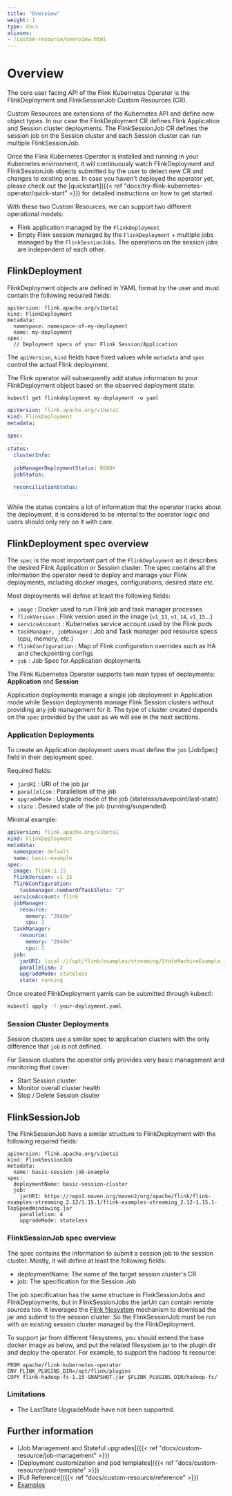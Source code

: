 ```yaml
---
title: "Overview"
weight: 1
type: docs
aliases:
- /custom-resource/overview.html
---
```

<!--
Licensed to the Apache Software Foundation (ASF) under one
or more contributor license agreements.  See the NOTICE file
distributed with this work for additional information
regarding copyright ownership.  The ASF licenses this file
to you under the Apache License, Version 2.0 (the
"License"); you may not use this file except in compliance
with the License.  You may obtain a copy of the License at

  http://www.apache.org/licenses/LICENSE-2.0

Unless required by applicable law or agreed to in writing,
software distributed under the License is distributed on an
"AS IS" BASIS, WITHOUT WARRANTIES OR CONDITIONS OF ANY
KIND, either express or implied.  See the License for the
specific language governing permissions and limitations
under the License.
-->

# Overview

The core user facing API of the Flink Kubernetes Operator is the FlinkDeployment and FlinkSessionJob Custom Resources (CR).

Custom Resources are extensions of the Kubernetes API and define new object types. In our case the FlinkDeployment CR defines Flink Application and Session cluster deployments. The FlinkSessionJob CR defines the session job on the Session cluster and each Session cluster can run multiple FlinkSessionJob.

Once the Flink Kubernetes Operator is installed and running in your Kubernetes environment, it will continuously watch FlinkDeployment and FlinkSessionJob objects submitted by the user to detect new CR and changes to existing ones. In case you haven't deployed the operator yet, please check out the [quickstart]({{< ref "docs/try-flink-kubernetes-operator/quick-start" >}}) for detailed instructions on how to get started.

With these two Custom Resources, we can support two different operational models:

- Flink application managed by the `FlinkDeployment`
- Empty Flink session managed by the `FlinkDeployment` + multiple jobs managed by the `FlinkSessionJobs`. The operations on the session jobs are independent of each other.

## FlinkDeployment

FlinkDeployment objects are defined in YAML format by the user and must contain the following required fields:

```
apiVersion: flink.apache.org/v1beta1
kind: FlinkDeployment
metadata:
  namespace: namespace-of-my-deployment
  name: my-deployment
spec:
  // Deployment specs of your Flink Session/Application
```

The `apiVersion`, `kind` fields have fixed values while `metadata` and `spec` control the actual Flink deployment.

The Flink operator will subsequently add status information to your FlinkDeployment object based on the observed deployment state:

```
kubectl get flinkdeployment my-deployment -o yaml
```

```yaml
apiVersion: flink.apache.org/v1beta1
kind: FlinkDeployment
metadata:
  ...
spec:
  ...
status:
  clusterInfo:
    ...
  jobManagerDeploymentStatus: READY
  jobStatus:
    ...
  reconciliationStatus:
    ...
```

While the status contains a lot of information that the operator tracks about the deployment, it is considered to be internal to the operator logic and users should only rely on it with care.

## FlinkDeployment spec overview

The `spec` is the most important part of the `FlinkDeployment` as it describes the desired Flink Application or Session cluster.
The spec contains all the information the operator need to deploy and manage your Flink deployments, including docker images, configurations, desired state etc.

Most deployments will define at least the following fields:
 - `image` : Docker used to run Flink job and task manager processes
 - `flinkVersion` : Flink version used in the image (`v1_13`, `v1_14`, `v1_15`...)
 - `serviceAccount` : Kubernetes service account used by the Flink pods
 - `taskManager, jobManager` : Job and Task manager pod resource specs (cpu, memory, etc.)
 - `flinkConfiguration` : Map of Flink configuration overrides such as HA and checkpointing configs
 - `job` : Job Spec for Application deployments

The Flink Kubernetes Operator supports two main types of deployments: **Application** and **Session**

Application deployments manage a single job deployment in Application mode while Session deployments manage Flink Session clusters without providing any job management for it. The type of cluster created depends on the `spec` provided by the user as we will see in the next sections.

### Application Deployments

To create an Application deployment users must define the `job` (JobSpec) field in their deployment spec.

Required fields:
 - `jarURI` : URI of the job jar
 - `parallelism` : Parallelism of the job
 - `upgradeMode` : Upgrade mode of the job (stateless/savepoint/last-state)
 - `state` : Desired state of the job (running/suspended)

Minimal example:

```yaml
apiVersion: flink.apache.org/v1beta1
kind: FlinkDeployment
metadata:
  namespace: default
  name: basic-example
spec:
  image: flink:1.15
  flinkVersion: v1_15
  flinkConfiguration:
    taskmanager.numberOfTaskSlots: "2"
  serviceAccount: flink
  jobManager:
    resource:
      memory: "2048m"
      cpu: 1
  taskManager:
    resource:
      memory: "2048m"
      cpu: 1
  job:
    jarURI: local:///opt/flink/examples/streaming/StateMachineExample.jar
    parallelism: 2
    upgradeMode: stateless
    state: running
```

Once created FlinkDeployment yamls can be submitted through kubectl:

```bash
kubectl apply -f your-deployment.yaml
```

### Session Cluster Deployments

Session clusters use a similar spec to application clusters with the only difference that `job` is not defined.

For Session clusters the operator only provides very basic management and monitoring that cover:
 - Start Session cluster
 - Monitor overall cluster health
 - Stop / Delete Session clsuter

## FlinkSessionJob

The FlinkSessionJob have a similar structure to FlinkDeployment with the following required fields:

```
apiVersion: flink.apache.org/v1beta1
kind: FlinkSessionJob
metadata:
  name: basic-session-job-example
spec:
  deploymentName: basic-session-cluster
  job:
    jarURI: https://repo1.maven.org/maven2/org/apache/flink/flink-examples-streaming_2.12/1.15.1/flink-examples-streaming_2.12-1.15.1-TopSpeedWindowing.jar
    parallelism: 4
    upgradeMode: stateless
```

### FlinkSessionJob spec overview

The spec contains the information to submit a session job to the session cluster. Mostly, it will define at least the following fields:

 - deploymentName: The name of the target session cluster's CR
 - job: The specification for the Session Job

The job specification has the same structure in FlinkSessionJobs and FlinkDeployments, but in FlinkSessionJobs the jarUri can contain remote sources too.
It leverages the [Flink filesystem](https://nightlies.apache.org/flink/flink-docs-master/docs/deployment/filesystems/overview/) mechanism to download the jar and submit to the session cluster.
So the FlinkSessionJob must be run with an existing session cluster managed by the FlinkDeployment.

To support jar from different filesystems, you should extend the base docker image as below, and put the related filesystem jar to the plugin dir and deploy the operator.
For example, to support the hadoop fs resource:

```shell script
FROM apache/flink-kubernetes-operator
ENV FLINK_PLUGINS_DIR=/opt/flink/plugins
COPY flink-hadoop-fs-1.15-SNAPSHOT.jar $FLINK_PLUGINS_DIR/hadoop-fs/
```

### Limitations

- The LastState UpgradeMode have not been supported.

## Further information

 - [Job Management and Stateful upgrades]({{< ref "docs/custom-resource/job-management" >}})
 - [Deployment customization and pod templates]({{< ref "docs/custom-resource/pod-template" >}})
 - [Full Reference]({{< ref "docs/custom-resource/reference" >}})
 - [Examples](https://github.com/apache/flink-kubernetes-operator/tree/main/examples)

